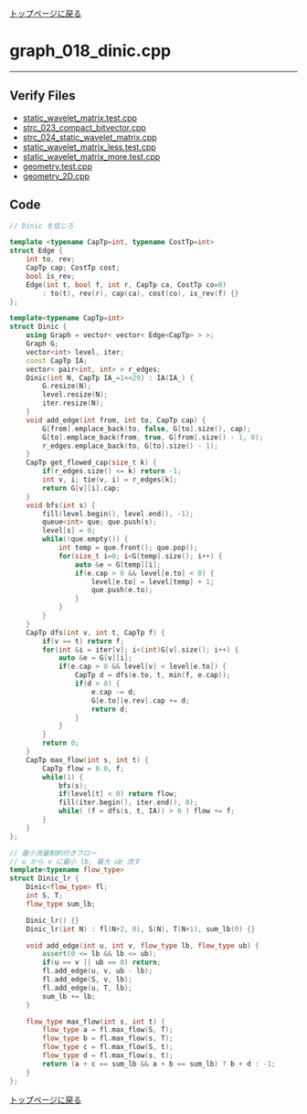 [トップページに戻る](../index.html)

# graph\_018\_dinic.cpp
---

## Verify Files
* [static\_wavelet\_matrix.test.cpp](../verified/static_wavelet_matrix.test.cpp)
* [strc\_023\_compact\_bitvector.cpp](../verified/strc_023_compact_bitvector.cpp)
* [strc\_024\_static\_wavelet\_matrix.cpp](../verified/strc_024_static_wavelet_matrix.cpp)
* [static\_wavelet\_matrix\_less.test.cpp](../verified/static_wavelet_matrix_less.test.cpp)
* [static\_wavelet\_matrix\_more.test.cpp](../verified/static_wavelet_matrix_more.test.cpp)
* [geometry.test.cpp](../verified/geometry.test.cpp)
* [geometry\_2D.cpp](../verified/geometry_2D.cpp)

## Code

```cpp
// Dinic を信じろ

template <typename CapTp=int, typename CostTp=int>
struct Edge {
    int to, rev;
    CapTp cap; CostTp cost;
    bool is_rev;
    Edge(int t, bool f, int r, CapTp ca, CostTp co=0)
        : to(t), rev(r), cap(ca), cost(co), is_rev(f) {}
};

template<typename CapTp=int>
struct Dinic {
    using Graph = vector< vector< Edge<CapTp> > >;
    Graph G;
    vector<int> level, iter;
    const CapTp IA;
    vector< pair<int, int> > r_edges;
    Dinic(int N, CapTp IA_=1<<29) : IA(IA_) {
        G.resize(N);
        level.resize(N);
        iter.resize(N);
    }
    void add_edge(int from, int to, CapTp cap) {
        G[from].emplace_back(to, false, G[to].size(), cap);
        G[to].emplace_back(from, true, G[from].size() - 1, 0);
        r_edges.emplace_back(to, G[to].size() - 1);
    }
    CapTp get_flowed_cap(size_t k) {
        if(r_edges.size() <= k) return -1;
        int v, i; tie(v, i) = r_edges[k];
        return G[v][i].cap;
    }
    void bfs(int s) {
        fill(level.begin(), level.end(), -1);
        queue<int> que; que.push(s);
        level[s] = 0;
        while(!que.empty()) {
            int temp = que.front(); que.pop();
            for(size_t i=0; i<G[temp].size(); i++) {
                auto &e = G[temp][i];
                if(e.cap > 0 && level[e.to] < 0) {
                    level[e.to] = level[temp] + 1;
                    que.push(e.to);
                }
            }
        }
    }
    CapTp dfs(int v, int t, CapTp f) {
        if(v == t) return f;
        for(int &i = iter[v]; i<(int)G[v].size(); i++) {
            auto &e = G[v][i];
            if(e.cap > 0 && level[v] < level[e.to]) {
                CapTp d = dfs(e.to, t, min(f, e.cap));
                if(d > 0) {
                    e.cap -= d;
                    G[e.to][e.rev].cap += d;
                    return d;
                }
            }
        }
        return 0;
    }
    CapTp max_flow(int s, int t) {
        CapTp flow = 0.0, f;
        while(1) {
            bfs(s);
            if(level[t] < 0) return flow;
            fill(iter.begin(), iter.end(), 0);
            while( (f = dfs(s, t, IA)) > 0 ) flow += f;
        }
    }
};

// 最小流量制約付きフロー
// u から v に最小 lb, 最大 ub 流す
template<typename flow_type>
struct Dinic_lr {
    Dinic<flow_type> fl;
    int S, T;
    flow_type sum_lb;

    Dinic_lr() {}
    Dinic_lr(int N) : fl(N+2, 0), S(N), T(N+1), sum_lb(0) {}

    void add_edge(int u, int v, flow_type lb, flow_type ub) {
        assert(0 <= lb && lb <= ub);
        if(u == v || ub == 0) return;
        fl.add_edge(u, v, ub - lb);
        fl.add_edge(S, v, lb);
        fl.add_edge(u, T, lb);
        sum_lb += lb;
    }

    flow_type max_flow(int s, int t) {
        flow_type a = fl.max_flow(S, T);
        flow_type b = fl.max_flow(s, T);
        flow_type c = fl.max_flow(S, t);
        flow_type d = fl.max_flow(s, t);
        return (a + c == sum_lb && a + b == sum_lb) ? b + d : -1;
    }
};
```

[トップページに戻る](../index.html)
